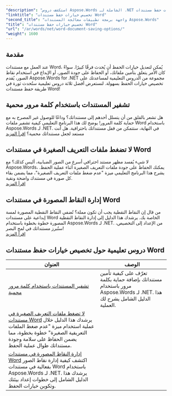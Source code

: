 ```yaml
---
"description": "استكشف دروس Aspose.Words الشاملة لـ .NET لتخصيص خيارات حفظ مستندات Word، بما في ذلك حماية كلمة المرور، والحفاظ على جودة الصورة، وإدارة نقاط الصورة."
"linktitle": "تخصيص خيارات حفظ مستندات Word"
"second_title": "واجهة برمجة تطبيقات معالجة المستندات Aspose.Words"
"title": "تخصيص خيارات حفظ مستندات Word"
"url": "/ar/words/net/word-document-saving-options/"
"weight": 1600
---
```


## مقدمة

عند العمل مع مستندات Word، يُمكن لتعديل خيارات الحفظ أن يُحدث فرقًا كبيرًا. سواءً كان الأمر يتعلق بتأمين ملفاتك، أو الحفاظ على جودة الصور، أو الإبداع في استخدام نقاط الصور، يُقدم Aspose.Words for .NET مجموعة من الدروس التعليمية لمساعدتك على تخصيص خيارات الحفظ بسهولة. لنستعرض أفضل ثلاثة دروس تعليمية ستُحدث ثورة في طريقة حفظ مستندات Word!  

## تشفير المستندات باستخدام كلمة مرور محمية  
هل تشعر بالقلق من أن يتسلل أحدهم إلى مستنداتك؟ وداعًا للوصول غير المصرح به مع حماية كلمة المرور! يوضح لك هذا البرنامج التعليمي كيفية تشفير ملفات Word باستخدام Aspose.Words لـ .NET. في النهاية، ستتمكن من قفل مستنداتك باحترافية. هل أنت مستعد لجعل مستنداتك محمية؟ [اقرأ المزيد](./encrypt-document-with-password-protect/)  

## لا تضغط ملفات التعريف الصغيرة في مستندات Word  
لا شيء يُفسد مظهر مستند احترافي أسرع من الصور الضبابية، أليس كذلك؟ مع Aspose.Words، يمكنك الحفاظ على جودة ملفات التعريف الصغيرة أثناء عملية الحفظ. يشرح هذا البرنامج التعليمي ميزة "عدم ضغط ملفات التعريف الصغيرة"، مما يضمن بقاء كل صورة في مستندك واضحة ونقية.  
[اقرأ المزيد](./do-not-compress-small-metafiles-word-documents/)  

## إدارة النقاط المصورة في مستندات Word  
من قال إن النقاط النقطية يجب أن تكون مملة؟ تُضفي النقاط النقطية المصورة لمسة إبداعية على مستندات Word الخاصة بك. يرشدك هذا الدليل إلى إدارة النقاط النقطية المصورة خطوة بخطوة باستخدام Aspose.Words لـ .NET. من الإعداد إلى التخصيص، ستُبرز مستنداتك في لمح البصر!  
[اقرأ المزيد](./manage-picture-bullet/)  

 ## دروس تعليمية حول تخصيص خيارات حفظ مستندات Word
| العنوان | الوصف |
| --- | --- |
| [تشفير المستندات باستخدام كلمة مرور محمية](./encrypt-document-with-password-protect/) | تعرّف على كيفية تأمين مستنداتك بإضافة حماية بكلمة مرور باستخدام Aspose.Words لـ .NET. هذا الدليل الشامل يشرح لك العملية. |
| [لا تضغط ملفات التعريف الصغيرة في مستندات Word](./do-not-compress-small-metafiles-word-documents/) يرشدك هذا الدليل خلال عملية استخدام ميزة "عدم ضغط الملفات التعريفية الصغيرة" خطوة بخطوة، مما يضمن الحفاظ على سلامة وجودة مستنداتك طوال عملية الحفظ.
| [إدارة النقاط المصورة في مستندات Word](./manage-picture-bullet/) اكتشف كيفية إدارة نقاط الصور بفعالية في مستندات Word باستخدام Aspose.Words لـ .NET. يرشدك هذا الدليل الشامل إلى خطوات إعداد بيئتك وتكوين خيارات الحفظ.